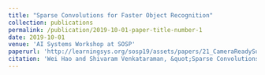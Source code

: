 ```yaml
---
title: "Sparse Convolutions for Faster Object Recognition"
collection: publications
permalink: /publication/2019-10-01-paper-title-number-1
date: 2019-10-01
venue: 'AI Systems Workshop at SOSP'
paperurl: 'http://learningsys.org/sosp19/assets/papers/21_CameraReadySubmission_sparse_conv_aisys19_final.pdf'
citation: 'Wei Hao and Shivaram Venkataraman, &quot;Sparse Convolutions for Faster Object Recognition&quot;, <i> AI Systems Workshop at Symposium on Operating Systems Principles(SOSP)</i>, 2019.'
---
```

